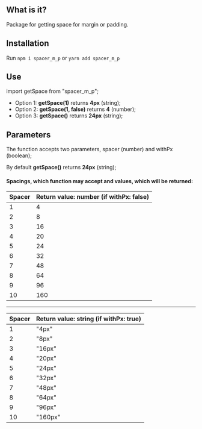 ## What is it?

Package for getting space for margin or padding.

## Installation

Run `npm i spacer_m_p` or `yarn add spacer_m_p`

## Use

import getSpace from "spacer_m_p";

- Option 1: **getSpace(1)** returns **4px** (string);
- Option 2: **getSpace(1, false)** returns **4** (number);
- Option 3: **getSpace()** returns **24px** (string);

## Parameters

The function accepts two parameters, spacer (number) and withPx (boolean);

By default **getSpace()** returns **24px** (string);

#### Spacings, which function may accept and values, which will be returned:

| Spacer | Return value: number (if withPx: false) |
| ------ | ------ |
| 1 | 4 |
| 2 | 8 |
| 3 | 16 |
| 4 | 20 |
| 5 | 24 |
| 6 | 32 |
| 7 | 48 |
| 8 | 64 |
| 9 | 96 |
| 10 | 160 |

------------

| Spacer | Return value: string (if withPx: true) |
| ------ | ------ |
| 1 | "4px" |
| 2 | "8px" |
| 3 | "16px" |
| 4 | "20px" |
| 5 | "24px" |
| 6 | "32px" |
| 7 | "48px" |
| 8 | "64px" |
| 9 | "96px" |
| 10 | "160px" |
